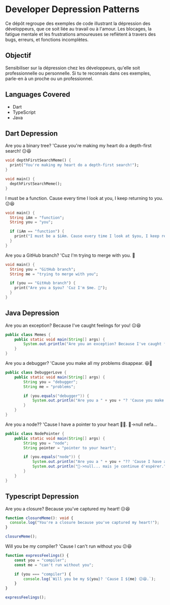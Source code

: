 # Developer Depression Patterns

Ce dépôt regroupe des exemples de code illustrant la dépression des développeurs, que ce soit liée au travail ou à l'amour. Les blocages, la fatigue mentale et les frustrations amoureuses se reflètent à travers des bugs, erreurs, et fonctions incomplètes.

## Objectif

Sensibiliser sur la dépression chez les développeurs, qu'elle soit professionnelle ou personnelle. Si tu te reconnais dans ces exemples, parle-en à un proche ou un professionnel.

## Languages Covered
- Dart
- TypeScript
- Java

## Dart Depression
Are you a binary tree? 'Cause you're making my heart do a depth-first search! 😑😆
```dart
void depthFirstSearchMeme() {
  print("You're making my heart do a depth-first search!");
}

void main() {
  depthFirstSearchMeme();
}
```
I must be a function. Cause every time I look at you, I keep returning to you. 😕😆
```dart
void main() {
  String iAm = "function";
  String you = "you";

  if (iAm == "function") {
    print("I must be a $iAm. Cause every time I look at $you, I keep returning to you. 😕😆");
  }
}
```
Are you a GitHub branch? 'Cuz I'm trying to merge with you. 🌟
```dart
void main() {
  String you = "GitHub branch";
  String me = "trying to merge with you";

  if (you == "GitHub branch") {
    print("Are you a $you? 'Cuz I'm $me. 🌟");
  }
}
```

## Java Depression
Are you an exception? Because I've caught feelings for you! 😑😆
```java
public class Memes {
    public static void main(String[] args) {
        System.out.println("Are you an exception? Because I've caught feelings for you!");
    }
}
```
Are you a debugger? 'Cause you make all my problems disappear. 😆🥹
```java
public class DebuggerLove {
    public static void main(String[] args) {
        String you = "debugger";
        String me = "problems";

        if (you.equals("debugger")) {
            System.out.println("Are you a " + you + "? 'Cause you make all my " + me + " disappear. 😆🥹");
        }
    }
}
```
Are you a node?? 'Cause I have a pointer to your heart 🥹😆.
🔘->null nefa...
```java
public class NodePointer {
    public static void main(String[] args) {
        String you = "node";
        String pointer = "pointer to your heart";

        if (you.equals("node")) {
            System.out.println("Are you a " + you + "?? 'Cause I have a " + pointer + " 🥹😆.");
            System.out.println("🔘->null... mais je continue d'espérer.");
        }
    }
}
```

## Typescript Depression
Are you a closure? Because you’ve captured my heart! 😑😆
```typescript
function closureMeme(): void {
  console.log("You're a closure because you've captured my heart!");
}

closureMeme();
```
Will you be my compiler? 'Cause I can't run without you 😕😆
```typescript
function expressFeelings() {
    const you = "compiler";
    const me = "can't run without you";

    if (you === "compiler") {
        console.log(`Will you be my ${you}? 'Cause I ${me} 😕😆.`);
    }
}

expressFeelings();
```
